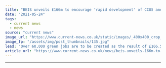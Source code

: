 ```yaml
---
title: "BEIS unveils £166m to encourage 'rapid development' of CCUS and hydrogen"
date: "2021-05-24"
tags: 
  - current news
  - news
source: "current news"
image_url: "https://www.current-news.co.uk/static/images/_400x400_crop_center-center/BEIS_New_2.jpg"
image_fp: "/assets/img/post_thumbnails/135.jpg"
lead: "Over 60,000 green jobs are to be created as the result of £166.5 million of funding announced today (24 May) by the Department for Business, Energy and Industrial Strategy (BEIS)."
article_url: "https://www.current-news.co.uk/news/beis-unveils-166m-to-encourage-rapid-development-of-ccus-hydrogen?utm_source=rss-feeds&utm_medium=rss&utm_campaign=rss"
---
```


---

